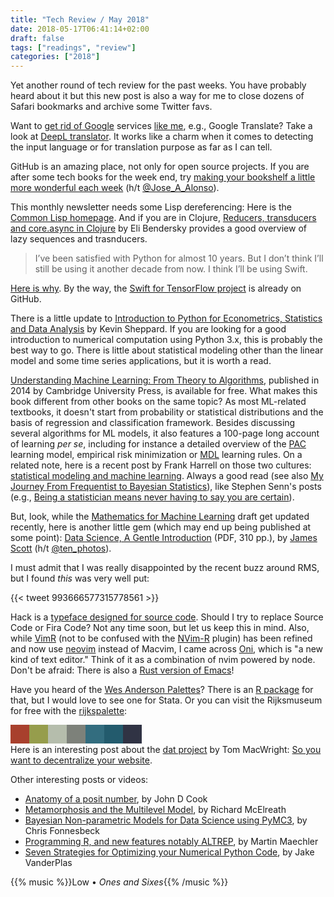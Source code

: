 ```yaml
---
title: "Tech Review / May 2018"
date: 2018-05-17T06:41:14+02:00
draft: false
tags: ["readings", "review"]
categories: ["2018"]
---
```


Yet another round of tech review for the past weeks. You have probably heard about it but this new post is also a way for me to close dozens of Safari bookmarks and archive some Twitter favs.

<!--more-->

Want to [get rid of Google](https://spreadprivacy.com/how-to-remove-google/) services [like me](/post/goodbye-google/), e.g., Google Translate? Take a look at [DeepL translator](https://www.deepl.com/translator). It works like a charm when it comes to detecting the input language or for translation purpose as far as I can tell.

GitHub is an amazing place, not only for open source projects. If you are after some tech books for the week end, try [making your bookshelf a little more wonderful each week](https://github.com/TechBookHunter) (h/t [@Jose_A_Alonso](https://twitter.com/Jose_A_Alonso/status/994517457405607936)).

This monthly newsletter needs some Lisp dereferencing: Here is the [Common Lisp homepage](http://lisp-lang.org). And if you are in Clojure, [Reducers, transducers and core.async in Clojure](https://eli.thegreenplace.net/2017/reducers-transducers-and-coreasync-in-clojure/) by Eli Bendersky provides a good overview of lazy sequences and trasnducers.

> I’ve been satisfied with Python for almost 10 years. But I don’t think I’ll still be using it another decade from now. I think I’ll be using Swift.

[Here is why](https://heartbeat.fritz.ai/why-data-scientists-should-start-learning-swift-66c3643e0d0d). By the way, the [Swift for TensorFlow project](https://github.com/tensorflow/swift) is already on GitHub.

There is a little update to [Introduction to Python for Econometrics, Statistics and Data Analysis](https://www.kevinsheppard.com/Python_for_Econometrics) by Kevin Sheppard. If you are looking for a good introduction to numerical computation using Python 3.x, this is probably the best way to go. There is little about statistical modeling other than the linear model and some time series applications, but it is worth a read.

[Understanding Machine Learning: From Theory to Algorithms](http://www.cs.huji.ac.il/~shais/UnderstandingMachineLearning/), published in 2014 by Cambridge University Press, is available for free. What makes this book different from other books on the same topic? As most ML-related textbooks, it doesn't start from probability or statistical distributions and the basis of regression and classification framework. Besides discussing several algorithms for ML models, it also features a 100-page long account of learning _per se_, including for instance a detailed overview of the [PAC](https://en.wikipedia.org/wiki/Probably_approximately_correct_learning) learning model, empirical risk minimization or [MDL](https://en.wikipedia.org/wiki/Minimum_description_length) learning rules. On a related note, here is a recent post by Frank Harrell on those two cultures: [statistical modeling and machine learning](http://www.fharrell.com/post/stat-ml/). Always a good read (see also [My Journey From Frequentist to Bayesian Statistics](http://www.fharrell.com/post/journey/)), like Stephen Senn's posts (e.g., [Being a statistician means never having to say you are certain](https://errorstatistics.com/2018/01/13/s-senn-being-a-statistician-means-never-having-to-say-you-are-certain-guest-post/)).

But, look, while the [Mathematics for Machine Learning](https://mml-book.github.io) draft get updated recently, here is another little gem (which may end up being published at some point): [Data Science, A Gentle Introduction](https://jgscott.github.io/STA371H_Spring2018/files/DataScience.pdf) (PDF, 310 pp.), by [James Scott](http://jgscott.github.io/books/) (h/t [@ten_photos](https://twitter.com/ten_photos/status/994662266971742208)).

I must admit that I was really disappointed by the recent buzz around RMS, but I found _this_ was very well put:

{{< tweet 993666577315778561 >}}

Hack is a [typeface designed for source code](https://sourcefoundry.org/hack/). Should I try to replace Source Code or Fira Code? Not any time soon, but let us keep this in mind. Also, while [VimR](http://vimr.org) (not to be confused with the [NVim-R](https://github.com/jalvesaq/Nvim-R) plugin) has been refined and now use [neovim](https://neovim.io) instead of Macvim, I came across [Oni](https://onivim.github.io/oni-docs/#/), which is "a new kind of text editor." Think of it as a combination of nvim powered by node. Don't be afraid: There is also a [Rust version of Emacs](https://github.com/Wilfred/remacs)!

Have you heard of the [Wes Anderson Palettes](https://wesandersonpalettes.tumblr.com)? There is an [R package](https://github.com/karthik/wesanderson/) for that, but I would love to see one for Stata. Or you can visit the Rijksmuseum for free with the [rijkspalette](https://vankesteren.github.io/rijkspalette/):

<div style="width:30px;height:30px;background:#A8402D;float:left"></div>
<div style="width:30px;height:30px;background:#969D4C;float:left"></div>
<div style="width:30px;height:30px;background:#B5BDAC;float:left"></div>
<div style="width:30px;height:30px;background:#7D817A;float:left"></div>
<div style="width:30px;height:30px;background:#336D7F;float:left"></div>
<div style="width:30px;height:30px;background:#235B6D;float:left"></div>
<div style="width:30px;height:30px;background:#303344;float:left"></div>
<br />

Here is an interesting post about the [dat project](https://datproject.org) by Tom MacWright: [So you want to decentralize your website](https://macwright.org/2017/07/20/decentralize-your-website.html).

Other interesting posts or videos:

- [Anatomy of a posit number](https://www.johndcook.com/blog/2018/04/11/anatomy-of-a-posit-number/), by John D Cook
- [Metamorphosis and the Multilevel Model](http://elevanth.org/blog/2017/09/07/metamorphosis-multilevel-model/), by Richard McElreath
- [Bayesian Non-parametric Models for Data Science using PyMC3](https://www.youtube.com/watch?v=-sIOMs4MSuA), by Chris Fonnesbeck
- [Programming R, and new features notably ALTREP](http://stat.ethz.ch/~maechler/U/R/eRum_2018_ProgR-ALTREP.html), by Martin Maechler
- [Seven Strategies for Optimizing your Numerical Python Code](https://speakerdeck.com/jakevdp/seven-strategies-for-optimizing-numerical-code), by Jake VanderPlas

{{% music %}}Low • _Ones and Sixes_{{% /music %}}
